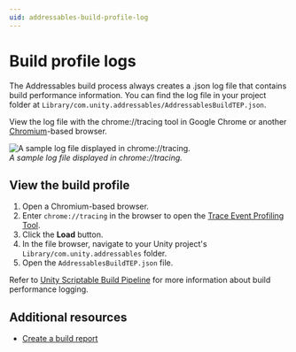 ```yaml
---
uid: addressables-build-profile-log
---
```


# Build profile logs

The Addressables build process always creates a .json log file that contains build performance information. You can find the log file in your project folder at `Library/com.unity.addressables/AddressablesBuildTEP.json`.

View the log file with the chrome://tracing tool in Google Chrome or another [Chromium](https://www.chromium.org/Home)-based browser.

![A sample log file displayed in chrome://tracing.](images/build-profile-log.png)<br/>*A sample log file displayed in chrome://tracing.*

## View the build profile

1. Open a Chromium-based browser.
2. Enter `chrome://tracing` in the browser to open the [Trace Event Profiling Tool](https://www.chromium.org/developers/how-tos/trace-event-profiling-tool).
3. Click the __Load__ button.
4. In the file browser, navigate to your Unity project's `Library/com.unity.addressables` folder.
5. Open the `AddressablesBuildTEP.json` file.

Refer to [Unity Scriptable Build Pipeline](https://docs.unity3d.com/Packages/com.unity.scriptablebuildpipeline@latest) for more information about build performance logging.

## Additional resources

* [Create a build report](BuildLayoutReport.md)
